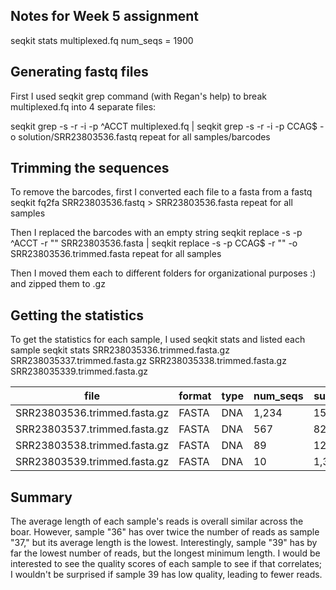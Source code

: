## Notes for Week 5 assignment

seqkit stats multiplexed.fq
num_seqs = 1900


## Generating fastq files

First I used seqkit grep command (with Regan's help) to break multiplexed.fq into 4 separate files:

seqkit grep -s -r -i -p ^ACCT multiplexed.fq | seqkit grep -s -r -i -p CCAG$ -o solution/SRR23803536.fastq
repeat for all samples/barcodes


## Trimming the sequences

To remove the barcodes, first I converted each file to a fasta from a fastq
seqkit fq2fa SRR23803536.fastq > SRR23803536.fasta
repeat for all samples

Then I replaced the barcodes with an empty string
seqkit replace -s -p ^ACCT -r "" SRR23803536.fasta | seqkit replace -s -p CCAG$ -r "" -o SRR23803536.trimmed.fasta
repeat for all samples

Then I moved them each to different folders for organizational purposes :) and zipped them to .gz


## Getting the statistics

To get the statistics for each sample, I used seqkit stats and listed each sample
seqkit stats SRR238035336.trimmed.fasta.gz SRR238035337.trimmed.fasta.gz SRR238035338.trimmed.fasta.gz SRR238035339.trimmed.fasta.gz

file                         | format | type | num_seqs | sum_len | min_len | avg_len | max_len |
-----------------------------|--------|------|----------|---------|---------|---------|---------|
SRR23803536.trimmed.fasta.gz |  FASTA |  DNA |    1,234 | 153,328 |      35 |   124.3 |    151  |
SRR23803537.trimmed.fasta.gz |  FASTA |  DNA |      567 |  82,897 |      35 |   146.2 |    151  |
SRR23803538.trimmed.fasta.gz |  FASTA |  DNA |       89 |  12,039 |      64 |   135.3 |    151  |
SRR23803539.trimmed.fasta.gz |  FASTA |  DNA |       10 |   1,323 |      96 |   132.3 |    151  |


## Summary

The average length of each sample's reads is overall similar across the boar. However, sample "36" has over twice the number of reads as sample "37," but its average length is the lowest. Interestingly, sample "39" has by far the lowest number of reads, but the longest minimum length. I would be interested to see the quality scores of each sample to see if that correlates; I wouldn't be surprised if sample 39 has low quality, leading to fewer reads.